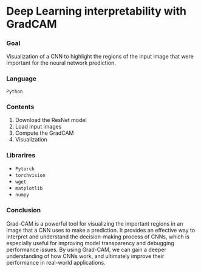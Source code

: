 # Deep Learning interpretability with GradCAM

### Goal
Visualization of a CNN to highlight the regions of the input image that were important for the neural network prediction.

### Language
```Python```

### Contents
1. Download the ResNet model
2. Load input images
3. Compute the GradCAM
4. Visualization

### Librarires
* ```Pytorch```
* ```torchvision```
* ```wget```
* ```matplotlib```
* ```numpy```

### Conclusion
Grad-CAM is a powerful tool for visualizing the important regions in an image that a CNN uses to make a prediction. It provides an effective way to interpret and understand the decision-making process of CNNs, which is especially useful for improving model transparency and debugging performance issues. By using Grad-CAM, we can gain a deeper understanding of how CNNs work, and ultimately improve their performance in real-world applications.
